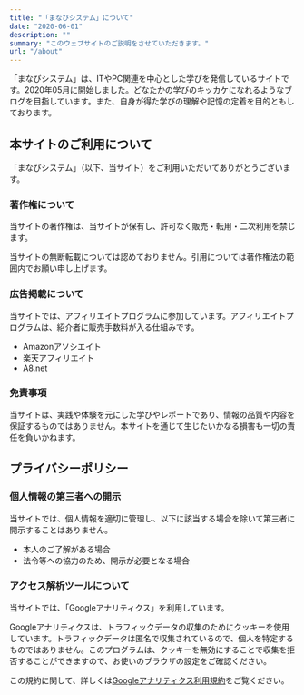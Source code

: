 ```yaml
---
title: "「まなびシステム」について"
date: "2020-06-01"
description: ""
summary: "このウェブサイトのご説明をさせていただきます。"
url: "/about"
---
```


「まなびシステム」は、ITやPC関連を中心とした学びを発信しているサイトです。2020年05月に開始しました。どなたかの学びのキッカケになれるようなブログを目指しています。また、自身が得た学びの理解や記憶の定着を目的ともしております。

## 本サイトのご利用について

「まなびシステム」（以下、当サイト）をご利用いただいてありがとうございます。

### 著作権について

当サイトの著作権は、当サイトが保有し、許可なく販売・転用・二次利用を禁じます。

当サイトの無断転載については認めておりません。引用については著作権法の範囲内でお願い申し上げます。

### 広告掲載について

当サイトでは、アフィリエイトプログラムに参加しています。アフィリエイトプログラムは、紹介者に販売手数料が入る仕組みです。

- Amazonアソシエイト
- 楽天アフィリエイト
- A8.net

### 免責事項

当サイトは、実践や体験を元にした学びやレポートであり、情報の品質や内容を保証するものではありません。本サイトを通じて生じたいかなる損害も一切の責任を負いかねます。

## プライバシーポリシー

### 個人情報の第三者への開示

当サイトでは、個人情報を適切に管理し、以下に該当する場合を除いて第三者に開示することはありません。

- 本人のご了解がある場合
- 法令等への協力のため、開示が必要となる場合

### アクセス解析ツールについて

当サイトでは、「Googleアナリティクス」を利用しています。

Googleアナリティクスは、トラフィックデータの収集のためにクッキーを使用しています。トラフィックデータは匿名で収集されているので、個人を特定するものではありません。このプログラムは、クッキーを無効にすることで収集を拒否することができますので、お使いのブラウザの設定をご確認ください。

この規約に関して、詳しくは[Googleアナリティクス利用規約](https://marketingplatform.google.com/about/analytics/terms/jp/)をご覧ください。
